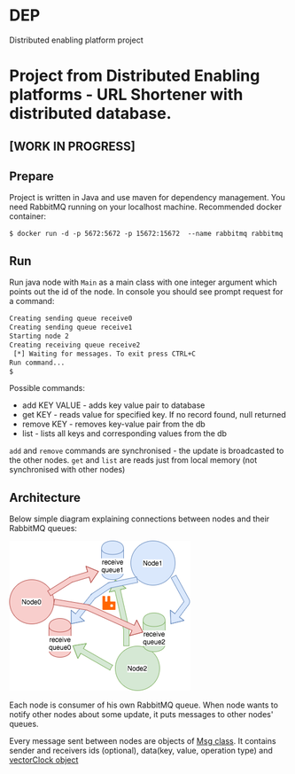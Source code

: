 # DEP
Distributed enabling platform project
# Project from Distributed Enabling platforms - URL Shortener with distributed database.
## [WORK IN PROGRESS]
## Prepare
Project is written in Java and use maven for dependency management.
You need RabbitMQ running on your localhost machine.
Recommended docker container:
```
$ docker run -d -p 5672:5672 -p 15672:15672  --name rabbitmq rabbitmq
```
## Run
Run java node with `Main` as a main class with one integer argument which points out the id of the node.
In console you should see prompt request for a command:
```
Creating sending queue receive0
Creating sending queue receive1
Starting node 2
Creating receiving queue receive2
 [*] Waiting for messages. To exit press CTRL+C
Run command...
$
```
Possible commands:
* add KEY VALUE - adds key value pair to database
* get KEY - reads value for specified key. If no record found, null returned
* remove KEY - removes key-value pair from the db  
* list - lists all keys and corresponding values from the db

`add` and `remove` commands are synchronised - the update is broadcasted to the other nodes.
`get` and `list` are reads just from local memory (not synchronised with other nodes)

## Architecture
Below simple diagram explaining connections between nodes and their RabbitMQ queues:


![alt text](https://github.com/ludwikbukowski/DEP/blob/master/Queues.png)


Each node is consumer of his own RabbitMQ queue.
When node wants to notify other nodes about some update, it puts messages to other nodes' queues.


Every message sent between nodes are objects of [Msg class](https://github.com/ludwikbukowski/DEP/blob/master/src/main/java/Msg.java). It contains sender and receivers ids (optional), data(key, value, operation type) and [vectorClock object](https://github.com/ludwikbukowski/DEP/blob/master/src/main/java/VClock.java)


